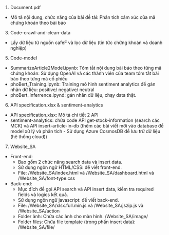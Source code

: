 1. Document.pdf
- Mô tả nội dung, chức năng của bài đề tài: Phân tích cảm xúc của mã chứng khoán theo bài báo
3. Code-crawl-and-clean-data
- Lấy dữ liệu từ nguồn cafeF và lọc dữ liệu (tin tức chứng khoán và doanh nghiệp)
5. Code-model
- SummarizeArticle2Model.ipynb: Tóm tắt nội dung bài báo theo từng mã chứng khoán: Sử dụng OpenAI và các thành viên của team tóm tắt bài báo theo từng mã cổ phiếu 
- phoBert_Training.ipynb: Training mô hình sentiment analytics để gán nhãn dữ liệu: positive/ negative/ neutral
- phoBert_Inferrence.ipynd: gán nhãn dữ liệu, chạy data thật. 
6. API specification.xlsx & sentiment-analytics
- API specification.xlsx: Mô tả chi tiết 2 API 
- sentiment-analytics: chứa code API get-stock-information (search các MCK) và API insert-article-in-db (thêm các bài viết mới vào database để model xử lý và phân tích - Sử dụng Azure CosmosDB để lưu trữ dữ liệu (hệ thống cloud))
7. Website_SA
- Front-end:
   - Bao gồm 2 chức năng search data và insert data.
   - Sử dụng ngôn ngữ HTML/CSS: để viết front-end.
   - File: /Website_SA/index.html và /Website_SA/dashboard.html và /Website_SA/font-type.css
- Back-end:
   - Mục đích để gọi API search và API insert data, kiểm tra required fields và logics kết quả.
   - Sử dụng ngôn ngữ javascript: để viết back-end.
   - File: /Website_SA/xlsx.full.min.js và /Website_SA/jszip.js và /Website_SA/action
   - Folder ảnh: Chứa các ảnh cho màn hình. /Website_SA/image/
   - Folder files: Chứa file template (trong phần insert data): /Website_SA/file/
